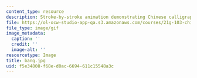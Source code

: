 ```yaml
---
content_type: resource
description: Stroke-by-stroke animation demonstrating Chinese calligraphy.
file: https://ol-ocw-studio-app-qa.s3.amazonaws.com/courses/21g-103-chinese-iii-regular-fall-2003/f5e34808f68ed0ac6694611c15548a3c_bang.jpg
file_type: image/gif
image_metadata:
  caption: ''
  credit: ''
  image-alt: ''
resourcetype: Image
title: bang.jpg
uid: f5e34808-f68e-d0ac-6694-611c15548a3c
---
```

